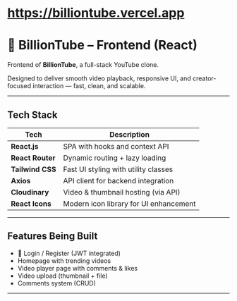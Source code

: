 # https://billiontube.vercel.app
 # 🎥 BillionTube – Frontend (React)

Frontend of **BillionTube**, a full-stack YouTube clone.

Designed to deliver smooth video playback, responsive UI, and creator-focused interaction — fast, clean, and scalable.

---

## Tech Stack

| Tech             | Description                            |
| ---------------- | -------------------------------------- |
| **React.js**     | SPA with hooks and context API         |
| **React Router** | Dynamic routing + lazy loading         |
| **Tailwind CSS** | Fast UI styling with utility classes   |
| **Axios**        | API client for backend integration     |
| **Cloudinary**   | Video & thumbnail hosting (via API)    |
| **React Icons**  | Modern icon library for UI enhancement |

---

##  Features Being Built

- 🔐 Login / Register (JWT integrated)
-  Homepage with trending videos
-  Video player page with comments & likes
-  Video upload (thumbnail + file)
-  Comments system (CRUD)
---


